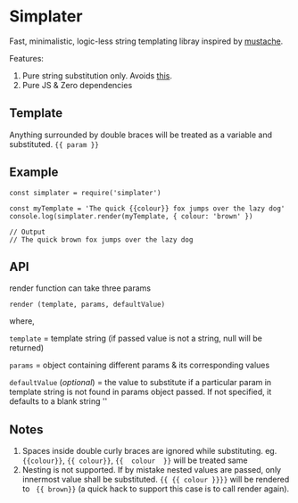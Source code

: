 Simplater
======

Fast, minimalistic, logic-less string templating libray inspired by [mustache]().

Features:
1. Pure string substitution only. Avoids  [this](https://www.johndcook.com/blog/2011/07/19/you-wanted-banana/).
2. Pure JS & Zero dependencies


Template
---------
Anything surrounded by double braces will be treated as a variable and substituted. ```{{ param }}```

Example
---------

```
const simplater = require('simplater')

const myTemplate = 'The quick {{colour}} fox jumps over the lazy dog'
console.log(simplater.render(myTemplate, { colour: 'brown' })

// Output
// The quick brown fox jumps over the lazy dog
```

API
----
render function can take three params

```render (template, params, defaultValue)```

where,

```template``` = template string (if passed value is not a string, null will be returned)

```params``` = object containing different params & its corresponding values

```defaultValue``` (*optional*) = the value to substitute if a particular param in template string is not found in params object passed. If not specified, it defaults to a blank string ''


Notes
------

1. Spaces inside double curly braces are ignored while substituting. eg. ```{{colour}}```, ```{{ colour}}```, ```{{  colour  }}``` will be treated same
2. Nesting is not supported. If by mistake nested values are passed, only innermost value shall be substituted. ```{{ {{ colour }}}}``` will be rendered to ``` {{ brown}}``` (a quick hack to support this case is to call render again).
